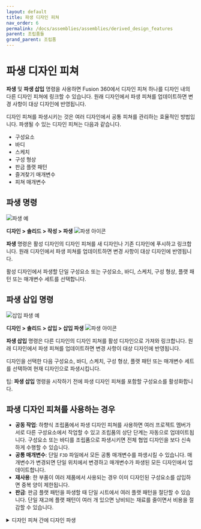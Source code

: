 ```yaml
---
layout: default
title: 파생 디자인 피쳐
nav_order: 6
permalink: /docs/assemblies/assemblies/derived_design_features
parent: 조립품들
grand_parent: 조립품
---
```

파생 디자인 피쳐
=========

**파생** 및 **파생 삽입** 명령을 사용하면 Fusion 360에서 디자인 피쳐 하나를 디자인 내의 다른 디자인 피쳐에 링크할 수 있습니다. 원래 디자인에서 파생 피쳐를 업데이트하면 변경 사항이 대상 디자인에 반영됩니다.

디자인 피쳐를 파생시키는 것은 여러 디자인에서 공통 피쳐를 관리하는 효율적인 방법입니다. 파생될 수 있는 디자인 피쳐는 다음과 같습니다.

*   구성요소
*   바디
*   스케치
*   구성 형상
*   판금 플랫 패턴
*   즐겨찾기 매개변수
*   피쳐 매개변수

파생 명령
-----

![파생 예](https://help.autodesk.com/cloudhelp/KOR/Fusion-Assemble/images/example/derive.png)

**디자인 > 솔리드 > 작성 > 파생** ![파생 아이콘](https://help.autodesk.com/cloudhelp/KOR/Fusion-Assemble/images/icon/common/derive.png)

**파생** 명령은 활성 디자인의 디자인 피쳐를 새 디자인나 기존 디자인에 푸시하고 링크합니다. 원래 디자인에서 파생 피쳐를 업데이트하면 변경 사항이 대상 디자인에 반영됩니다.

활성 디자인에서 파생할 단일 구성요소 또는 구성요소, 바디, 스케치, 구성 형상, 플랫 패턴 또는 매개변수 세트를 선택합니다.

파생 삽입 명령
--------

![삽입 파생 예](https://help.autodesk.com/cloudhelp/KOR/Fusion-Assemble/images/example/insert-derive.png)

**디자인 > 솔리드 > 삽입 > 삽입 파생** ![파생 아이콘](https://help.autodesk.com/cloudhelp/KOR/Fusion-Assemble/images/icon/common/derive.png)

**파생 삽입** 명령은 다른 디자인의 디자인 피쳐를 활성 디자인으로 가져와 링크합니다. 원래 디자인에서 파생 피쳐를 업데이트하면 변경 사항이 대상 디자인에 반영됩니다.

디자인을 선택한 다음 구성요소, 바디, 스케치, 구성 형상, 플랫 패턴 또는 매개변수 세트를 선택하여 현재 디자인으로 파생시킵니다.

팁: **파생 삽입** 명령을 시작하기 전에 파생 디자인 피쳐를 포함할 구성요소를 활성화합니다.

파생 디자인 피쳐를 사용하는 경우
------------------

*   **공동 작업**: 하향식 조립품에서 파생 디자인 피쳐를 사용하면 여러 프로젝트 멤버가 서로 다른 구성요소에서 작업할 수 있고 조립품의 상단 단계는 자동으로 업데이트됩니다. 구성요소 또는 바디를 조립품으로 파생시키면 전체 협업 디자인을 보다 신속하게 수행할 수 있습니다.
*   **공통 매개변수**: 단일 `F3D` 파일에서 모든 공통 매개변수를 파생시킬 수 있습니다. 매개변수가 변경되면 단일 위치에서 변경하고 매개변수가 파생된 모든 디자인에서 업데이트합니다.
*   **재사용**: 한 부품이 여러 제품에서 사용되는 경우 이미 디자인된 구성요소를 삽입하면 중복 양이 제한됩니다.
*   **판금**: 판금 플랫 패턴을 파생할 때 단일 시트에서 여러 플랫 패턴을 절단할 수 있습니다. 단일 재고에 플랫 패턴이 여러 개 있으면 낭비되는 재료를 줄이면서 비용을 절감할 수 있습니다.
<details>
<summary>디자인 피쳐 간에 디자인 파생</summary>
<div markdown="1">       

디자인 피쳐 간에 디자인 파생
================

Fusion 360에서 **파생** 및 **파생 삽입** 명령을 사용하여 디자인 피쳐를 하나의 디자인에서 다른 디자인으로 링크하는 방법을 알아봅니다.

![파생 예](https://help.autodesk.com/cloudhelp/KOR/Fusion-Assemble/images/example/derive.png)

활성 디자인에서 다른 디자인으로 디자인 피쳐 파생
---------------------------

1.  **디자인** 작업공간의 **솔리드** 탭에서 **작성 > 파생** ![파생 아이콘](https://help.autodesk.com/cloudhelp/KOR/Fusion-Assemble/images/icon/common/derive.png)을 선택합니다.
    
    **파생** 대화상자가 표시됩니다.
    
2.  파생 디자인 피쳐의 대상을 선택합니다.
    
    *   **새 디자인 작성**: 선택한 객체 또는 구성요소를 새 디자인으로 파생시킵니다.
    *   **기존 디자인에 추가**: 선택한 객체 또는 구성요소를 기존 디자인에 파생시킵니다.
3.  대상이 새 디자인인 경우 **파생** 유형을 선택합니다.
    
    *   **모형 객체**: 조립품의 내부 구성요소에서 선택한 객체를 디자인으로 파생합니다.
    *   **디자인에 대한 구성요소 하나**: 단일 구성요소의 컨텐츠를 디자인에 파생시킵니다.
4.  캔버스에서 구성요소, 바디, 스케치 또는 구성 형상을 선택하거나 **브라우저**를 선택하여 파생시킵니다.
    
5.  **원점에 객체 배치** 설정을 선택하여 모든 파생 객체를 대상 디자인의 원점에 배치합니다.
    
6.  매개변수를 파생시키려면 다음 설정을 확인하십시오.
    
    *   **즐겨찾기**: 현재 디자인에서 모든 즐겨찾기 매개변수를 파생합니다.
    *   **시작 구성요소**: 현재 디자인에서 선택한 모든 구성요소에서 모든 피쳐 매개변수를 파생합니다.
7.  **확인**을 클릭합니다.
    
8.  대상이 기존 디자인인 경우 디자인으로 이동하여 선택합니다.
    

새 디자인 또는 기존 디자인이 새 문서 탭에서 열립니다. 파생된 디자인 피쳐가 **브라우저** 및 캔버스에 표시됩니다. **파생** 피쳐가 **타임라인**에 추가됩니다. 파생 매개변수가 **매개변수** 대화상자에 표시됩니다.

디자인 피쳐를 활성 디자인으로 파생
-------------------

1.  **디자인** 작업공간의 **브라우저**에서 파생 디자인 피쳐를 포함할 구성요소를 활성화합니다.
    
2.  **솔리드** 탭에서 **삽입 > 파생 삽입** ![파생 아이콘](https://help.autodesk.com/cloudhelp/KOR/Fusion-Assemble/images/icon/common/derive.png)을 선택합니다.
    
3.  원하는 원본 디자인으로 이동합니다.
    
4.  **선택**을 클릭합니다.
    
5.  **브라우저** 또는 캔버스에서 디자인 피쳐를 선택합니다.
    
    디자인 피쳐가 대화상자에 표시됩니다.
    
6.  **확인**을 선택합니다.
    

선택한 디자인 피쳐가 활성 디자인으로 파생되고 **브라우저** 및 캔버스에 표시됩니다.

파생된 디자인 피쳐가 활성 디자인의 캔버스와 **브라우저**에 표시됩니다. **파생** 피쳐가 **타임라인**에 추가됩니다. 파생 매개변수가 **매개변수** 대화상자에 표시됩니다.

팁: **파생 삽입** 명령을 시작하기 전에 파생 디자인 피쳐를 포함할 구성요소를 활성화합니다.

파생 피쳐 편집
--------

1.  대상 디자인의 **타임라인**에서 **파생** 피쳐를 마우스 오른쪽 버튼으로 클릭하고 ![파생 아이콘](https://help.autodesk.com/cloudhelp/KOR/Fusion-Assemble/images/icon/common/derive.png)을 클릭합니다.
    
2.  **파생 피쳐 편집**을 선택합니다.
    
    원본 디자인이 새 문서 탭에서 열리고 **파생 디자인 편집** 대화상자가 표시됩니다.
    
3.  파생 설정을 조정합니다.
    
    *   캔버스 또는 **브라우저**에서 포함할 추가 객체를 선택합니다.
    *   대화상자의 리스트에서 객체를 선택한 다음 `X` 버튼을 클릭하여 제외합니다.
    *   대화상자의 리스트에서 제거된 객체를 선택한 다음 `+` 버튼을 클릭하여 복원합니다.
    *   대화상자에서 추가 설정을 선택하거나 선택 취소합니다.
4.  **확인**을 클릭합니다.
    

변경 사항이 대상 디자인에 반영됩니다.

원래 디자인과 대상 디자인 간의 링크 끊기
-----------------------

1.  대상 디자인의 **타임라인** 또는 **브라우저**에서 **파생** 피쳐 ![파생 아이콘](https://help.autodesk.com/cloudhelp/KOR/Fusion-Assemble/images/icon/common/derive.png)를 마우스 오른쪽 버튼으로 클릭합니다.
2.  **링크 끊기** ![링크 끊기 아이콘](https://help.autodesk.com/cloudhelp/KOR/Fusion-Assemble/images/icon/browser/break-link.png)를 선택합니다.

원래 디자인과 대상 디자인 간의 링크가 끊어집니다. 파생 객체가 기준 피쳐로 변환되어 **타임라인**에 추가됩니다.

![링크 끊기 다중 파생](https://help.autodesk.com/cloudhelp/KOR/Fusion-Assemble/images/menu/break-link-multiple-derived.png)

팁: `Shift` 키를 눌러 여러 **파생** 피쳐에 대한 링크를 한 번에 선택하고 끊습니다.

파생 피쳐 삭제
--------

1.  대상 디자인의 **타임라인**에서 **파생** 피쳐를 마우스 오른쪽 버튼으로 클릭하고 ![파생 아이콘](https://help.autodesk.com/cloudhelp/KOR/Fusion-Assemble/images/icon/common/derive.png)을 클릭합니다.
2.  **삭제**를 선택합니다.

**파생** 피쳐 및 이 피쳐와 연관된 모든 파생 디자인 피쳐가 대상 디자인에서 영구적으로 삭제됩니다.
</div>
</details>